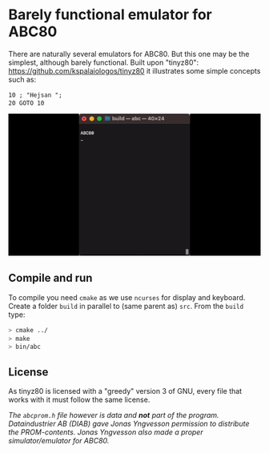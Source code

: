 # Barely functional emulator for ABC80

There are naturally several emulators for ABC80. But this one
may be the simplest, although barely functional.
Built upon "tinyz80": https://github.com/kspalaiologos/tinyz80
it illustrates some simple concepts such as:

```basic
10 ; "Hejsan ";
20 GOTO 10
```

![Running the emu.](../assets/images/abc80emu.gif)


## Compile and run

To compile you need `cmake` as we use `ncurses` for display and keyboard.
Create a folder `build` in parallel to (same parent as) `src`. From the
`build` type:

```sh
> cmake ../
> make
> bin/abc
```


## License

As tinyz80 is licensed with a "greedy" version 3 of GNU, every
file that works with it must follow the same license.

*The `abcprom.h` file however is data and __not__ part of the program.
Dataindustrier AB (DIAB) gave Jonas Yngvesson permission to distribute
the PROM-contents. Jonas Yngvesson also made a proper simulator/emulator
for ABC80.*
